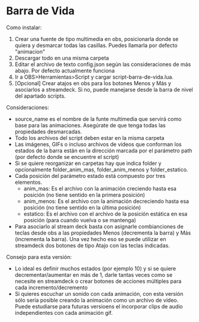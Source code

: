# Barra de Vida

Como instalar:

1. Crear una fuente de tipo multimedia en obs, posicionarla donde se quiera y desmarcar todas las casillas. Puedes llamarla por defecto "animacion"
2. Descargar todo en una misma carpeta
3. Editar el archivo de texto config.json según las consideraciones de más abajo. Por defecto actualmente funciona
4. Ir a OBS>Herramientas>Script y cargar script-barra-de-vida.lua.
5. [Opcional] Crear atajos en obs para los botones Menos y Más y asociarlos a streamdeck. Si no, puede manejarse desde la barra de nivel del apartado scripts.

Consideraciones:

* source_name es el nombre de la funte multimedia que servirá como base para las animaciones. Asegúrate de que tenga todas las propiedades desmarcadas.
* Todo los archivos del script deben estar en la misma carpeta
* Las imágenes, GIFs o incluso archivos de vídeos que conforman los estados de la barra están en la dirección marcada por el parámetro path (por defecto donde se encuentre el script)
* Si se quiere reorganizar en carpetas hay que indica folder y opcionalmente folder_anim_mas, folder_anim_menos y folder_estatico.
* Cada posición del parámetro estado está compuesto por tres elementos.
    - anim_mas: Es el archivo con la animación creciendo hasta esa posición (no tiene sentido en la primera posición)
    - anim_menos: Es el archivo con la animación decreciendo hasta esa posición (no tiene sentido en la última posición)
    - estatico: Es el archivo con el archivo de la posición estática en esa posición (para cuando vuelva o se mantenga)
* Para asociarlo al stream deck basta con asignarle combianciones de teclas desde obs a las propiedades Menos (decrementa la barra) y Más (incrementa la barra). Una vez hecho eso se puede utilizar en streamdeck dos botones de tipo Atajo con las teclas indicadas.


Consejo para esta versión:

* Lo ideal es definir muchos estados (por ejemplo 10) y si se quiere decrementar/aumentar en más de 1, darle tantas veces como se necesite en streamdeck o crear botones de acciones múltiples para cada incremento/decremento
* Si quieres escuchar un sonido con cada animación, con esta versión sólo sería posible creando la animación como un archivo de vídeo. Puede estudiarse para futuras versioens el incorporar clips de audio independientes con cada animación gif.

